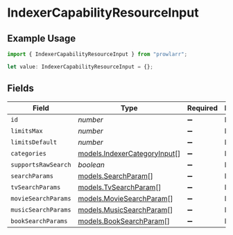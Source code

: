 # IndexerCapabilityResourceInput

## Example Usage

```typescript
import { IndexerCapabilityResourceInput } from "prowlarr";

let value: IndexerCapabilityResourceInput = {};
```

## Fields

| Field                                                              | Type                                                               | Required                                                           | Description                                                        |
| ------------------------------------------------------------------ | ------------------------------------------------------------------ | ------------------------------------------------------------------ | ------------------------------------------------------------------ |
| `id`                                                               | *number*                                                           | :heavy_minus_sign:                                                 | N/A                                                                |
| `limitsMax`                                                        | *number*                                                           | :heavy_minus_sign:                                                 | N/A                                                                |
| `limitsDefault`                                                    | *number*                                                           | :heavy_minus_sign:                                                 | N/A                                                                |
| `categories`                                                       | [models.IndexerCategoryInput](../models/indexercategoryinput.md)[] | :heavy_minus_sign:                                                 | N/A                                                                |
| `supportsRawSearch`                                                | *boolean*                                                          | :heavy_minus_sign:                                                 | N/A                                                                |
| `searchParams`                                                     | [models.SearchParam](../models/searchparam.md)[]                   | :heavy_minus_sign:                                                 | N/A                                                                |
| `tvSearchParams`                                                   | [models.TvSearchParam](../models/tvsearchparam.md)[]               | :heavy_minus_sign:                                                 | N/A                                                                |
| `movieSearchParams`                                                | [models.MovieSearchParam](../models/moviesearchparam.md)[]         | :heavy_minus_sign:                                                 | N/A                                                                |
| `musicSearchParams`                                                | [models.MusicSearchParam](../models/musicsearchparam.md)[]         | :heavy_minus_sign:                                                 | N/A                                                                |
| `bookSearchParams`                                                 | [models.BookSearchParam](../models/booksearchparam.md)[]           | :heavy_minus_sign:                                                 | N/A                                                                |